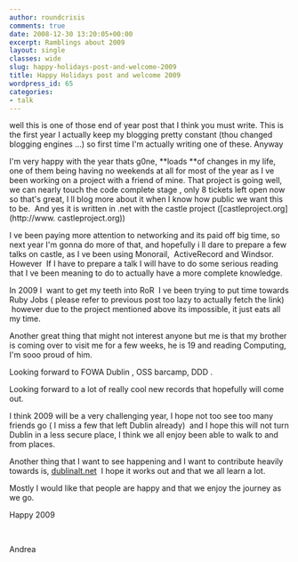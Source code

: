 ```yaml
---
author: roundcrisis
comments: true
date: 2008-12-30 13:20:05+00:00
excerpt: Ramblings about 2009
layout: single
classes: wide
slug: happy-holidays-post-and-welcome-2009
title: Happy Holidays post and welcome 2009
wordpress_id: 65
categories:
- talk
---
```


well this is one of those end of year post that I think you must write. This is the first year I actually keep my blogging pretty constant (thou changed blogging engines ...) so first time I'm actually writing one of these. Anyway

I'm very happy with the year thats g0ne, **loads **of changes in my life, one of them being having no weekends at all for most of the year as I ve been working on a project with a friend of mine. That project is going well, we can nearly touch the code complete stage , only 8 tickets left open now so that's great, I ll blog more about it when I know how public we want this to be.  And yes it is written in .net with the castle project ([castleproject.org](http://www. castleproject.org))

I ve been paying more attention to networking and its paid off big time, so next year I'm gonna do more of that, and hopefully i ll dare to prepare a few talks on castle, as I ve been using Monorail,  ActiveRecord and Windsor. However  If I have to prepare a talk I will have to do some serious reading that I ve been meaning to do to actually have a more complete knowledge.

In 2009 I  want to get my teeth into RoR  I ve been trying to put time towards Ruby Jobs ( please refer to previous post too lazy to actually fetch the link)  however due to the project mentioned above its impossible, it just eats all my time.

Another great thing that might not interest anyone but me is that my brother is coming over to visit me for a few weeks, he is 19 and reading Computing, I'm sooo proud of him.

Looking forward to FOWA Dublin , OSS barcamp, DDD .

Looking forward to a lot of really cool new records that hopefully will come out. 

I think 2009 will be a very challenging year, I hope not too see too many friends go ( I miss a few that left Dublin already)  and I hope this will not turn Dublin in a less secure place, I think we all enjoy been able to walk to and from places. 

Another thing that I want to see happening and I want to contribute heavily towards is, [dublinalt.net](dublinalt.net)  I hope it works out and that we all learn a lot.

Mostly I would like that people are happy and that we enjoy the journey as we go.  

Happy 2009

 

Andrea
